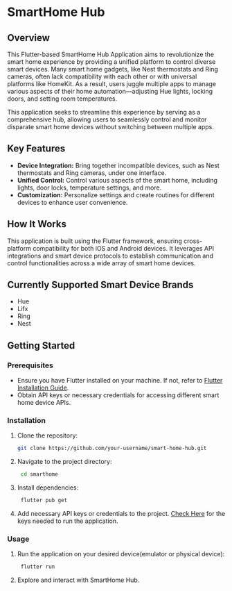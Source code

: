 # SmartHome Hub

## Overview

This Flutter-based SmartHome Hub Application aims to revolutionize the smart home experience by providing a unified platform to control diverse smart devices. Many smart home gadgets, like Nest thermostats and Ring cameras, often lack compatibility with each other or with universal platforms like HomeKit. As a result, users juggle multiple apps to manage various aspects of their home automation—adjusting Hue lights, locking doors, and setting room temperatures.

This application seeks to streamline this experience by serving as a comprehensive hub, allowing users to seamlessly control and monitor disparate smart home devices without switching between multiple apps.

## Key Features

- **Device Integration:** Bring together incompatible devices, such as Nest thermostats and Ring cameras, under one interface.
- **Unified Control:** Control various aspects of the smart home, including lights, door locks, temperature settings, and more.
- **Customization:** Personalize settings and create routines for different devices to enhance user convenience.

## How It Works

This application is built using the Flutter framework, ensuring cross-platform compatibility for both iOS and Android devices. It leverages API integrations and smart device protocols to establish communication and control functionalities across a wide array of smart home devices.

## Currently Supported Smart Device Brands
- Hue
- Lifx
- Ring
- Nest

## Getting Started

### Prerequisites

- Ensure you have Flutter installed on your machine. If not, refer to [Flutter Installation Guide](link-to-flutter-installation-docs).
- Obtain API keys or necessary credentials for accessing different smart home device APIs.

### Installation

1. Clone the repository:
   ```bash
   git clone https://github.com/your-username/smart-home-hub.git
   ```

2. Navigate to the project directory:
   ```bash
    cd smarthome
   ```

3. Install dependencies: 
   ```bash
    flutter pub get
   ```

4. Add necessary API keys or credentials to the project. [Check Here](.env.example) for the keys needed to run the application. 

### Usage

1. Run the application on your desired device(emulator or physical device): 
   ```bash
    flutter run 
   ```

2. Explore and interact with SmartHome Hub. 

